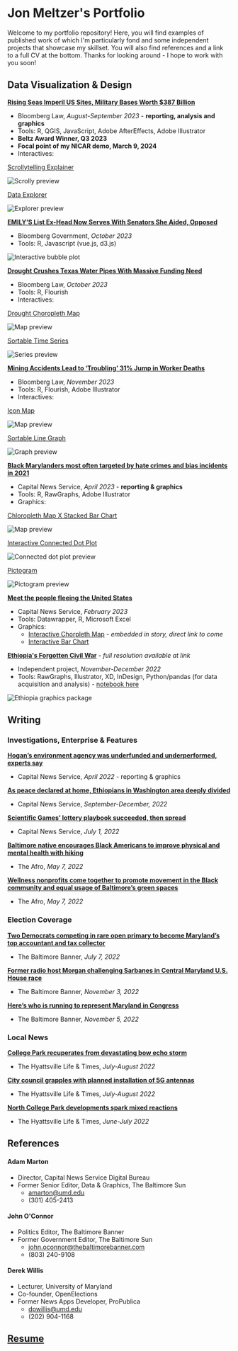 # Jon Meltzer's Portfolio

Welcome to my portfolio repository! Here, you will find examples of published work of which I'm particularly fond and some independent projects that showcase my skillset. You will also find references and a link to a full CV at the bottom. Thanks for looking around - I hope to work with you soon!

## Data Visualization & Design

**[Rising Seas Imperil US Sites, Military Bases Worth $387 Billion](https://news.bloomberglaw.com/environment-and-energy/rising-seas-imperil-us-sites-military-bases-worth-387-billion)**

- Bloomberg Law, _August-September 2023_ - **reporting, analysis and graphics**
- Tools: R, QGIS, JavaScript, Adobe AfterEffects, Adobe Illustrator
- **Beltz Award Winner, Q3 2023**
- **Focal point of my NICAR demo, March 9, 2024**
- Interactives:

[Scrollytelling Explainer](https://github.com/JMeltzer92/portfolio/blob/main/images/sea_scrolly_small.gif)
 
![Scrolly preview](https://github.com/JMeltzer92/portfolio/blob/main/images/sea_scrolly_small.gif)

[Data Explorer](https://github.com/JMeltzer92/portfolio/blob/main/images/sea_data_explorer.png)

![Explorer preview](https://github.com/JMeltzer92/portfolio/blob/main/images/sea_data_explorer.png)

**[EMILY’S List Ex-Head Now Serves With Senators She Aided, Opposed](https://news.bgov.com/bloomberg-government-news/at-emilys-list-butler-helped-hindered-new-senate-colleagues)**
- Bloomberg Government, _October 2023_
- Tools: R, Javascript (vue.js, d3.js)

![Interactive bubble plot](https://github.com/JMeltzer92/portfolio/blob/main/images/butler_plot.png)

**[Drought Crushes Texas Water Pipes With Massive Funding Need](https://news.bloomberglaw.com/environment-and-energy/drought-crushes-texas-water-systems-with-staggering-funding-need)**
- Bloomberg Law, _October 2023_
- Tools: R, Flourish
- Interactives:

[Drought Choropleth Map](https://public.flourish.studio/visualisation/15474453/)

![Map preview](https://github.com/JMeltzer92/portfolio/blob/main/images/drought-map.png)

[Sortable Time Series](https://public.flourish.studio/visualisation/15523519/)

![Series preview](https://github.com/JMeltzer92/portfolio/blob/main/images/drought-heatmap.png)

**[Mining Accidents Lead to ‘Troubling’ 31% Jump in Worker Deaths](https://news.bloomberglaw.com/safety/mining-accidents-lead-to-troubling-31-jump-in-worker-deaths)**

- Bloomberg Law, _November 2023_
- Tools: R, Flourish, Adobe Illustrator
- Interactives:

[Icon Map](https://public.flourish.studio/visualisation/15609659/)

![Map preview](https://github.com/JMeltzer92/portfolio/blob/main/images/mine-map.png)

[Sortable Line Graph](https://public.flourish.studio/visualisation/15651678/)

![Graph preview](https://github.com/JMeltzer92/portfolio/blob/main/images/mine-line.png)


**[Black Marylanders most often targeted by hate crimes and bias incidents in 2021](https://cnsmaryland.org/2023/04/06/black-marylanders-most-often-targeted-by-hate-crimes-and-bias-incidents-in-2021/)**

- Capital News Service, _April 2023_ - **reporting & graphics**
- Tools: R, RawGraphs, Adobe Illustrator
- Graphics:

[Chloropleth Map X Stacked Bar Chart](https://github.com/JMeltzer92/portfolio/blob/main/images/div_vs_hate_crime_by_county.png)

![Map preview](https://github.com/JMeltzer92/portfolio/blob/main/images/div_vs_hate_crime_by_county.png)
  
[Interactive Connected Dot Plot](https://public.flourish.studio/visualisation/13255124/)

![Connected dot plot preview](https://github.com/JMeltzer92/portfolio/blob/main/images/hate_dot_plot.png)
  
[Pictogram](https://github.com/JMeltzer92/portfolio/blob/main/images/offenders_v_victims_v2.png)

![Pictogram preview](https://github.com/JMeltzer92/portfolio/blob/main/images/offenders_v_victims_v2.png)

**[Meet the people fleeing the United States](https://cnsmaryland.org/2023/02/22/meet-the-people-fleeing-the-united-states/)**

- Capital News Service, _February 2023_
- Tools: Datawrapper, R, Microsoft Excel
- Graphics:
  - [Interactive Chorpleth Map]() - _embedded in story, direct link to come_
  - [Interactive Bar Chart](https://public.flourish.studio/visualisation/12823819/)

**[Ethiopia's Forgotten Civil War](https://github.com/JMeltzer92/portfolio/blob/main/pdfs/eth_civ_war_graphics_package.pdf)** - _full resolution available at link_

- Independent project, _November-December 2022_
- Tools: RawGraphs, Illustrator, XD, InDesign, Python/pandas (for data acquisition and analysis) - [notebook here](https://github.com/JMeltzer92/portfolio/blob/main/notebooks/eth-ukr-inv_v2.ipynb)

![Ethiopia graphics package](https://github.com/JMeltzer92/portfolio/blob/main/images/eth_graphpack1.png)

## Writing

### Investigations, Enterprise & Features

**[Hogan’s environment agency was underfunded and underperformed, experts say](https://cnsmaryland.org/2023/05/05/hogans-environment-agency-was-underfunded-and-underperformed-experts-say/)**

- Capital News Service, _April 2022_ - reporting & graphics

**[As peace declared at home, Ethiopians in Washington area deeply divided](https://cnsmaryland.org/2023/02/06/as-peace-declared-at-home-ethiopians-in-washington-area-deeply-divided/)**

- Capital News Service, _September-December, 2022_

**[Scientific Games’ lottery playbook succeeded, then spread](https://cnsmaryland.org/2022/07/01/scientific-games-lottery-playbook-succeeded-then-spread/)**

- Capital News Service, _July 1, 2022_

**[Baltimore native encourages Black Americans to improve physical and mental health with hiking](https://afro.com/baltimore-native-encourages-black-americans-to-improvephysical-and-mental-health-with-hiking/)**

- The Afro, _May 7, 2022_

**[Wellness nonprofits come together to promote movement in the Black community and equal usage of Baltimore’s green spaces](https://afro.com/wellness-nonprofits-come-together-to-promote-movement-in-the-black-community-and-equal-usage-of-baltimores-green-spaces/)**

- The Afro, _May 7, 2022_

### Election Coverage

**[Two Democrats competing in rare open primary to become Maryland’s top accountant and tax collector](https://www.thebaltimorebanner.com/politics-power/state-government/two-democrats-competing-in-rare-open-primary-to-become-marylands-top-accountant-and-tax-collector-OVP2RKH44JF5HHO2XVO5VMHQBM/)**

- The Baltimore Banner, _July 7, 2022_

**[Former radio host Morgan challenging Sarbanes in Central Maryland U.S. House race](https://www.thebaltimorebanner.com/politics-power/national-politics/3rd-congressional-district-morgan-sarbanes-4JU3ESZHLNAYVDD3LTSMR3IV3U/)**

- The Baltimore Banner, _November 3, 2022_

**[Here’s who is running to represent Maryland in Congress](https://www.thebaltimorebanner.com/politics-power/national-politics/heres-who-is-running-to-represent-maryland-in-congress-3CFZQ63BEJDMZIQT5VMVRMDASQ/)**

- The Baltimore Banner, _November 5, 2022_

### Local News

**[College Park recuperates from devastating bow echo storm](https://streetcarsuburbs.news/college-park-recuperates-from-devastating-bow-echo-storm/)**

- The Hyattsville Life & Times, _July-August 2022_

**[City council grapples with planned installation of 5G antennas](https://streetcarsuburbs.news/city-council-grapples-with-planned-installation-of-5g-antennas/)**

- The Hyattsville Life & Times, _July-August 2022_

**[North College Park developments spark mixed reactions](https://streetcarsuburbs.news/north-college-park-developments-spark-mixed-reactions/)**

- The Hyattsville Life & Times, _June-July 2022_

## References

#### Adam Marton

- Director, Capital News Service Digital Bureau
- Former Senior Editor, Data & Graphics, The Baltimore Sun
  - amarton@umd.edu
  - (301) 405-2413

#### John O'Connor

- Politics Editor, The Baltimore Banner
- Former Government Editor, The Baltimore Sun
  - john.oconnor@thebaltimorebanner.com
  - (803) 240-9108

#### Derek Willis

- Lecturer, University of Maryland
- Co-founder, OpenElections
- Former News Apps Developer, ProPublica
  - dpwillis@umd.edu
  - (202) 904-1168

## [Resume](https://github.com/JMeltzer92/portfolio/blob/main/pdfs/resume.pdf)
